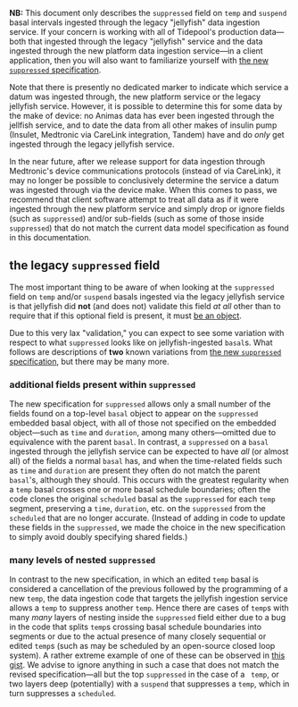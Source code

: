 **NB:** This document only describes the `suppressed` field on `temp` and `suspend` basal intervals ingested through the legacy "jellyfish" data ingestion service. If your concern is working with all of Tidepool's production data—both that ingested through the legacy "jellyfish" service and the data ingested through the new platform data ingestion service—in a client application, then you will also want to familiarize yourself with [the new `suppressed` specification](./suppressed.md).

Note that there is presently no dedicated marker to indicate which service a datum was ingested through, the new platform service or the legacy jellyfish service. However, it is possible to determine this for some data by the make of device: no Animas data has ever been ingested through the jellfish service, and to date the data from all other makes of insulin pump (Insulet, Medtronic via CareLink integration, Tandem) have and do *only* get ingested through the legacy jellyfish service.

In the near future, after we release support for data ingestion through Medtronic's device communications protocols (instead of via CareLink), it may no longer be possible to conclusively determine the service a datum was ingested through via the device make. When this comes to pass, we recommend that client software attempt to treat all data as if it were ingested through the new platform service and simply drop or ignore fields (such as `suppressed`) and/or sub-fields (such as some of those inside `suppressed`) that do not match the current data model specification as found in this documentation.

## the legacy `suppressed` field

The most important thing to be aware of when looking at the `suppressed` field on `temp` and/or `suspend` basals ingested via the legacy jellyfish service is that jellyfish did **not** (and does not) validate this field *at all* other than to require that if this optional field is present, it must [be an object](https://github.com/tidepool-org/jellyfish/blob/master/lib/schema/basal.js#L162).

Due to this very lax "validation," you can expect to see some variation with respect to what `suppressed` looks like on jellyfish-ingested `basal`s. What follows are descriptions of **two** known variations from [the new `suppressed` specification](./suppressed.md), but there may be many more.

### additional fields present within `suppressed`

The new specification for `suppressed` allows only a small number of the fields found on a top-level `basal` object to appear on the `suppressed` embedded basal object, with all of those not specified on the embedded object—such as `time` and `duration`, among many others—omitted due to equivalence with the parent `basal`. In contrast, a `suppressed` on a `basal` ingested through the jellyfish service can be expected to have *all* (or almost all) of the fields a normal `basal` has, and when the time-related fields such as `time` and `duration` are present they often do not match the parent `basal`'s, although they should. This occurs with the greatest regularity when a `temp` basal crosses one or more basal schedule boundaries; often the code clones the original `scheduled` basal as the `suppressed` for each `temp` segment, preserving a `time`, `duration`, etc. on the `suppressed` from the `scheduled` that are no longer accurate. (Instead of adding in code to update these fields in the `suppressed`, we made the choice in the new specification to simply avoid doubly specifying shared fields.)

### many levels of nested `suppressed`

In contrast to the new specification, in which an edited `temp` basal is considered a cancellation of the previous followed by the programming of a new `temp`, the data ingestion code that targets the jellyfish ingestion service allows a `temp` to suppress another `temp`. Hence there are cases of `temp`s with many *many* layers of nesting inside the `suppressed` field either due to a bug in the code that splits `temp`s crossing basal schedule boundaries into segments or due to the actual presence of many closely sequential or edited `temp`s (such as may be scheduled by an open-source closed loop system). A rather extreme example of one of these can be observed in [this gist](http://gist.github.com). <!-- TODO: insert Darin's link! --> We advise to ignore anything in such a case that does not match the revised specification—all but the top `suppressed` in the case of a ` temp`, or two layers deep (potentially) with a `suspend` that suppresses a `temp`, which in turn suppresses a `scheduled`.
